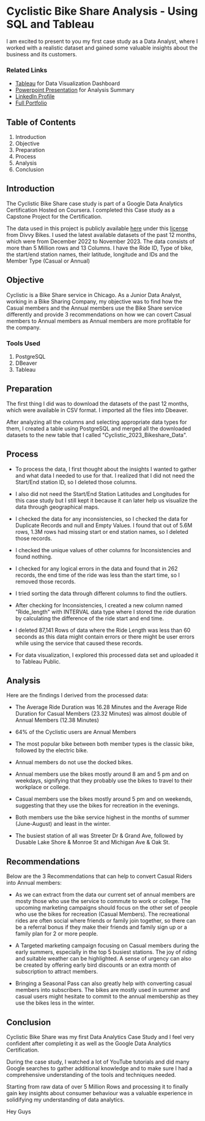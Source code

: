 # Cyclistic Bike Share Analysis - Using SQL and Tableau

I am excited to present to you my first case study as a Data Analyst, where I worked with a realistic dataset and gained some valuable insights about the business and its customers. 

### Related Links
* [Tableau]() for Data Visualization Dashboard
* [Powerpoint Presentation]() for Analysis Summary
* [LinkedIn Profile]() 
* [Full Portfolio]()

## Table of Contents
1. Introduction
2. Objective
3. Preparation
4. Process
5. Analysis 
6. Conclusion

## Introduction

The Cyclistic Bike Share case study is part of a Google Data Analytics Certification Hosted on Coursera. I completed this Case study as a Capstone Project for the Certification. 

The data used in this project is publicly available [here](https://divvy-tripdata.s3.amazonaws.com/index.html) under this [license](https://www.divvybikes.com/data-license-agreement) from Divvy Bikes. I used the latest available datasets of the past 12 months, which were from December 2022 to November 2023. The data consists of more than 5 Million rows and 13 Columns. I have the Ride ID, Type of bike, the start/end station names, their latitude, longitude and IDs and the Member Type (Casual or Annual)

## Objective
Cyclistic is a Bike Share service in Chicago. As a Junior Data Analyst, working in a Bike Sharing Company, my objective was to find how the Casual members and the Annual members use the Bike Share service differently and provide 3 recommendations on how we can covert Casual members to Annual members as Annual members are more profitable for the company.

### Tools Used
1. PostgreSQL
2. DBeaver
3. Tableau

## Preparation
The first thing I did was to download the datasets of the past 12 months, which were available in CSV format. I imported all the files into Dbeaver.

After analyzing all the columns and selecting appropriate data types for them, I created a table using PostgreSQL and merged all the downloaded datasets to the new table that I called "Cyclistic_2023_Bikeshare_Data". 

## Process
* To process the data, I first thought about the insights I wanted to gather and what data I needed to use for that. I realized that I did not need the Start/End station ID, so I deleted those columns.

* I also did not need the Start/End Station Latitudes and Longitudes for this case study but I still kept it because it can later help us visualize the data through geographical maps. 

* I checked the data for any inconsistencies, so I checked the data for Duplicate Records and null and Empty Values. I found that out of 5.6M rows, 1.3M rows had missing start or end station names, so I deleted those records. 

* I checked the unique values of other columns for Inconsistencies and found nothing.

* I checked for any logical errors in the data and found that in 262 records, the end time of the ride was less than the start time, so I removed those records. 

* I tried sorting the data through different columns to find the outliers. 

* After checking for Inconsistencies, I created a new column named "Ride_length" with INTERVAL data type where I stored the ride duration by calculating the difference of the ride start and end time. 

* I deleted 87,141 Rows of data where the Ride Length was less than 60 seconds as this data might contain errors or there might be user errors while using the service that caused these records. 

* For data visualization, I explored this processed data set and uploaded it to Tableau Public. 



## Analysis
Here are the findings I derived from the processed data:

* The Average Ride Duration was 16.28 Minutes and the Average Ride Duration for Casual Members (23.32 Minutes) was almost double of Annual Members (12.38 Minutes)

* 64% of the Cyclistic users are Annual Members

* The most popular bike between both member types is the classic bike, followed by the electric bike.

* Annual members do not use the docked bikes. 

* Annual members use the bikes mostly around 8 am and 5 pm and on weekdays, signifying that they probably use the bikes to travel to their workplace or college.

* Casual members use the bikes mostly around 5 pm and on weekends, suggesting that they use the bikes for recreation in the evenings.

* Both members use the bike service highest in the months of summer (June-August) and least in the winter.

* The busiest station of all was Streeter Dr & Grand Ave, followed by Dusable Lake Shore & Monroe St and Michigan Ave & Oak St.

## Recommendations

Below are the 3 Recommendations that can help to convert Casual Riders into Annual members:

* As we can extract from the data our current set of annual members are mosty those who use the service to commute to work or college. The upcoming marketing campaigns should focus on the other set of people who use the bikes for recreation (Casual Members). The recreational rides are often social where friends or family join together, so there can be a referral bonus if they make their friends and family sign up or a family plan for 2 or more people. 

* A Targeted marketing campaign focusing on Casual members during the early summers, especially in the top 5 busiest stations. The joy of riding and suitable weather can be highlighted. A sense of urgency can also be created by offering early bird discounts or an extra month of subscription to attract members. 

* Bringing a Seasonal Pass can also greatly help with converting casual members into subscribers. The bikes are mostly used in summer and casual users might hesitate to commit to the annual membership as they use the bikes less in the winter. 

## Conclusion
Cyclistic Bike Share was my first Data Analytics Case Study and I feel very confident after completing it as well as the Google Data Analytics Certification.

During the case study, I watched a lot of YouTube tutorials and did many Google searches to gather additional knowledge and to make sure I had a comprehensive understanding of the tools and techniques needed.

Starting from raw data of over 5 Million Rows and processing it to finally gain key insights about consumer behaviour was a valuable experience in solidifying my understanding of data analytics. 

Hey Guys